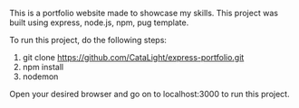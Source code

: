 This is a portfolio website made to showcase my skills. This project was built using express, node.js, npm, pug template.

To run this project, do the following steps:

1. git clone https://github.com/CataLight/express-portfolio.git
2. npm install
3. nodemon

Open your desired browser and go on to localhost:3000 to run this project.
